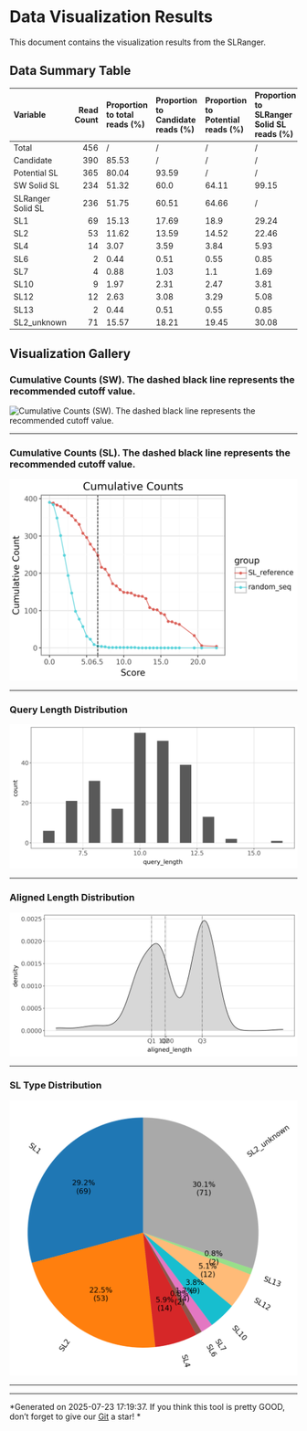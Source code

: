 
# Data Visualization Results

This document contains the visualization results from the SLRanger.

## Data Summary Table

| Variable          |   Read Count | Proportion to total reads (%)   | Proportion to Candidate reads (%)   | Proportion to Potential reads (%)   | Proportion to SLRanger Solid SL reads (%)   |
|:------------------|-------------:|:--------------------------------|:------------------------------------|:------------------------------------|:--------------------------------------------|
| Total             |          456 | /                               | /                                   | /                                   | /                                           |
| Candidate         |          390 | 85.53                           | /                                   | /                                   | /                                           |
| Potential SL      |          365 | 80.04                           | 93.59                               | /                                   | /                                           |
| SW Solid SL       |          234 | 51.32                           | 60.0                                | 64.11                               | 99.15                                       |
| SLRanger Solid SL |          236 | 51.75                           | 60.51                               | 64.66                               | /                                           |
| SL1               |           69 | 15.13                           | 17.69                               | 18.9                                | 29.24                                       |
| SL2               |           53 | 11.62                           | 13.59                               | 14.52                               | 22.46                                       |
| SL4               |           14 | 3.07                            | 3.59                                | 3.84                                | 5.93                                        |
| SL6               |            2 | 0.44                            | 0.51                                | 0.55                                | 0.85                                        |
| SL7               |            4 | 0.88                            | 1.03                                | 1.1                                 | 1.69                                        |
| SL10              |            9 | 1.97                            | 2.31                                | 2.47                                | 3.81                                        |
| SL12              |           12 | 2.63                            | 3.08                                | 3.29                                | 5.08                                        |
| SL13              |            2 | 0.44                            | 0.51                                | 0.55                                | 0.85                                        |
| SL2_unknown       |           71 | 15.57                           | 18.21                               | 19.45                               | 30.08                                       |

## Visualization Gallery


### Cumulative Counts (SW). The **dashed black line** represents the recommended **cutoff** value.

![Cumulative Counts (SW). The **dashed black line** represents the recommended **cutoff** value.](cumulative_int.png)

---
        
### Cumulative Counts (SL). The **dashed black line** represents the recommended **cutoff** value.

![Cumulative Counts (SL). The **dashed black line** represents the recommended **cutoff** value.](cumulative_int_sl.png)

---
        
### Query Length Distribution

![Query Length Distribution](query_length.png)

---
        
### Aligned Length Distribution

![Aligned Length Distribution](aligned_length.png)

---
        
### SL Type Distribution

![SL Type Distribution](type_pie.png)

---
        

---

*Generated on 2025-07-23 17:19:37. If you think this tool is pretty GOOD, don’t forget to give our [Git](https://github.com/lrslab/SLRanger) a star! *
    